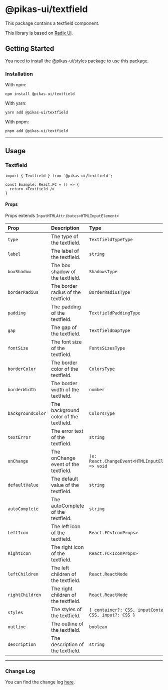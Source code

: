 # @pikas-ui/textfield

This package contains a textfield component.

This library is based on [Radix Ui](https://www.radix-ui.com/).

## Getting Started

You need to install the [@pikas-ui/styles](../styles/README.md) package to use this package.

### Installation

With npm:

```
npm install @pikas-ui/textfield
```

With yarn:

```
yarn add @pikas-ui/textfield
```

With pnpm:

```
pnpm add @pikas-ui/textfield
```

---

## Usage

### Textfield
```tsx
import { Textfield } from `@pikas-ui/textfield`;

const Example: React.FC = () => {
  return <Textfield />
}
```

#### Props
Props extends `InputHTMLAttributes<HTMLInputElement>`

| Prop              | Description                            | Type                                                     | Default             |
| :---------------- | :------------------------------------- | :------------------------------------------------------- | :------------------ |
| `type`            | The type of the textfield.             | `TextfieldTypeType`                                      | `"text"`            |
| `label`           | The label of the textfield.            | `string`                                                 | -                   |
| `boxShadow`       | The box shadow of the textfield.       | `ShadowsType`                                            | `"DIMINUTION_1"`    |
| `borderRadius`    | The border radius of the textfield.    | `BorderRadiusType`                                       | `"md"`              |
| `padding`         | The padding of the textfield.          | `TextfieldPaddingType`                                   | `"md"`              |
| `gap`             | The gap of the textfield.              | `TextfieldGapType`                                       | -                   |
| `fontSize`        | The font size of the textfield.        | `FontsSizesType`                                         | `"EM-MEDIUM"`       |
| `borderColor`     | The border color of the textfield.     | `ColorsType`                                             | `"TRANSPARENT"`     |
| `borderWidth`     | The border width of the textfield.     | `number`                                                 | `0`                 |
| `backgroundColor` | The background color of the textfield. | `ColorsType`                                             | `"GRAY_LIGHTEST_1"` |
| `textError`       | The error text of the textfield.       | `string`                                                 | -                   |
| `onChange`        | The onChange event of the textfield.   | `(e: React.ChangeEvent<HTMLInputElement>) => void`       | -                   |
| `defaultValue`    | The default value of the textfield.    | `string`                                                 | -                   |
| `autoComplete`    | The autoComplete of the textfield.     | `string`                                                 | -                   |
| `LeftIcon`        | The left icon of the textfield.        | `React.FC<IconProps>`                                    | -                   |
| `RightIcon`       | The right icon of the textfield.       | `React.FC<IconProps>`                                    | -                   |
| `leftChildren`    | The left children of the textfield.    | `React.ReactNode`                                        | -                   |
| `rightChildren`   | The right children of the textfield.   | `React.ReactNode`                                        | -                   |
| `styles`          | The styles of the textfield.           | `{ container?: CSS, inputContainer?: CSS, input?: CSS }` | -                   |
| `outline`         | The outline of the textfield.          | `boolean`                                                | `true`              |
| `description`     | The description of the textfield.      | `string`                                                 | -                   |

---

### Change Log
You can find the change log [here](CHANGELOG.md).